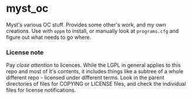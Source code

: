 # myst_oc

Myst's various OC stuff. Provides some other's work, and my own creations.
Use with `oppm` to install, or manually look at `programs.cfg` and figure out
what needs to go where.


### License note
Pay *close attention* to licences. While the LGPL in general applies to this
repo and most of it's contents, it includes things like a subtree of a whole
different repo - licensed under different terms. Look in the parent directories
of files for COPYING or LICENSE files, and check the individual files for
license notifications.
